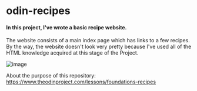 # odin-recipes

#### In this project, I've wrote a basic recipe website.

The website consists of a main index page which has links to a few recipes. By the way, the website doesn't look very pretty because I've used all of the HTML knowledge acquired at this stage of the Project.

![image](https://user-images.githubusercontent.com/69660117/201787933-d43f41cf-2ad9-442b-bb5a-5e7303d3f16f.png)

About the purpose of this repository:
https://www.theodinproject.com/lessons/foundations-recipes
